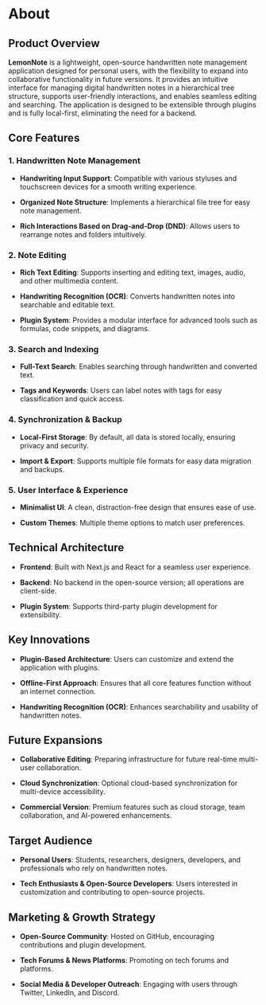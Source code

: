 # About

## Product Overview

**LemonNote** is a lightweight, open-source handwritten note management application designed for personal users, with the flexibility to expand into collaborative functionality in future versions.
It provides an intuitive interface for managing digital handwritten notes in a hierarchical tree structure, supports user-friendly interactions, and enables seamless editing and searching.
The application is designed to be extensible through plugins and is fully local-first, eliminating the need for a backend.


## Core Features

### 1. Handwritten Note Management

- **Handwriting Input Support**: Compatible with various styluses and touchscreen devices for a smooth writing experience.

- **Organized Note Structure**: Implements a hierarchical file tree for easy note management.

- **Rich Interactions Based on Drag-and-Drop (DND)**: Allows users to rearrange notes and folders intuitively.

### 2. Note Editing

- **Rich Text Editing**: Supports inserting and editing text, images, audio, and other multimedia content.

- **Handwriting Recognition (OCR)**: Converts handwritten notes into searchable and editable text.

- **Plugin System**: Provides a modular interface for advanced tools such as formulas, code snippets, and diagrams.

### 3. Search and Indexing

- **Full-Text Search**: Enables searching through handwritten and converted text.

- **Tags and Keywords**: Users can label notes with tags for easy classification and quick access.

### 4. Synchronization & Backup

- **Local-First Storage**: By default, all data is stored locally, ensuring privacy and security.

- **Import & Export**: Supports multiple file formats for easy data migration and backups.

### 5. User Interface & Experience

- **Minimalist UI**: A clean, distraction-free design that ensures ease of use.

- **Custom Themes**: Multiple theme options to match user preferences.


## Technical Architecture

- **Frontend**: Built with Next.js and React for a seamless user experience.

- **Backend**: No backend in the open-source version; all operations are client-side.

- **Plugin System**: Supports third-party plugin development for extensibility.


## Key Innovations

- **Plugin-Based Architecture**: Users can customize and extend the application with plugins.

- **Offline-First Approach**: Ensures that all core features function without an internet connection.

- **Handwriting Recognition (OCR)**: Enhances searchability and usability of handwritten notes.


## Future Expansions

- **Collaborative Editing**: Preparing infrastructure for future real-time multi-user collaboration.

- **Cloud Synchronization**: Optional cloud-based synchronization for multi-device accessibility.

- **Commercial Version**: Premium features such as cloud storage, team collaboration, and AI-powered enhancements.


## Target Audience

- **Personal Users**: Students, researchers, designers, developers, and professionals who rely on handwritten notes.

- **Tech Enthusiasts & Open-Source Developers**: Users interested in customization and contributing to open-source projects.


## Marketing & Growth Strategy

- **Open-Source Community**: Hosted on GitHub, encouraging contributions and plugin development.

- **Tech Forums & News Platforms**: Promoting on tech forums and platforms.

- **Social Media & Developer Outreach**: Engaging with users through Twitter, LinkedIn, and Discord.

